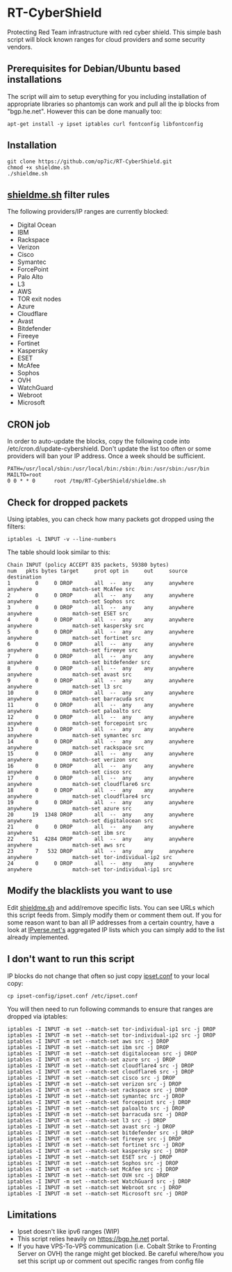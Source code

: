 RT-CyberShield
===============

Protecting Red Team infrastructure with red cyber shield. This simple bash script will block known ranges for cloud providers and some security vendors.

## Prerequisites for Debian/Ubuntu based installations
The script will aim to setup everything for you including installation of appropriate libraries so phantomjs can work and pull all the ip blocks from "bgp.he.net". However this can be done manually too:
 
```
apt-get install -y ipset iptables curl fontconfig libfontconfig
```

## Installation
```
git clone https://github.com/op7ic/RT-CyberShield.git
chmod +x shieldme.sh
./shieldme.sh
```

## [shieldme.sh](shieldme.sh) filter rules

The following providers/IP ranges are currently blocked:

- Digital Ocean
- IBM
- Rackspace
- Verizon
- Cisco
- Symantec
- ForcePoint
- Palo Alto
- L3
- AWS
- TOR exit nodes
- Azure
- Cloudflare
- Avast
- Bitdefender
- Fireeye
- Fortinet
- Kaspersky
- ESET
- McAfee
- Sophos
- OVH
- WatchGuard
- Webroot
- Microsoft

## CRON job

In order to auto-update the blocks, copy the following code into /etc/cron.d/update-cybershield. Don't update the list too often or some providers will ban your IP address. Once a week should be sufficient. 
```
PATH=/usr/local/sbin:/usr/local/bin:/sbin:/bin:/usr/sbin:/usr/bin
MAILTO=root
0 0 * * 0      root /tmp/RT-CyberShield/shieldme.sh
```

## Check for dropped packets
Using iptables, you can check how many packets got dropped using the filters:
```
iptables -L INPUT -v --line-numbers
```

The table should look similar to this: 

```
Chain INPUT (policy ACCEPT 835 packets, 59380 bytes)
num   pkts bytes target     prot opt in     out     source               destination
1        0     0 DROP       all  --  any    any     anywhere             anywhere             match-set McAfee src
2        0     0 DROP       all  --  any    any     anywhere             anywhere             match-set Sophos src
3        0     0 DROP       all  --  any    any     anywhere             anywhere             match-set ESET src
4        0     0 DROP       all  --  any    any     anywhere             anywhere             match-set kaspersky src
5        0     0 DROP       all  --  any    any     anywhere             anywhere             match-set fortinet src
6        0     0 DROP       all  --  any    any     anywhere             anywhere             match-set fireeye src
7        0     0 DROP       all  --  any    any     anywhere             anywhere             match-set bitdefender src
8        0     0 DROP       all  --  any    any     anywhere             anywhere             match-set avast src
9        0     0 DROP       all  --  any    any     anywhere             anywhere             match-set l3 src
10       0     0 DROP       all  --  any    any     anywhere             anywhere             match-set barracuda src
11       0     0 DROP       all  --  any    any     anywhere             anywhere             match-set paloalto src
12       0     0 DROP       all  --  any    any     anywhere             anywhere             match-set forcepoint src
13       0     0 DROP       all  --  any    any     anywhere             anywhere             match-set symantec src
14       0     0 DROP       all  --  any    any     anywhere             anywhere             match-set rackspace src
15       0     0 DROP       all  --  any    any     anywhere             anywhere             match-set verizon src
16       0     0 DROP       all  --  any    any     anywhere             anywhere             match-set cisco src
17       0     0 DROP       all  --  any    any     anywhere             anywhere             match-set cloudflare6 src
18       0     0 DROP       all  --  any    any     anywhere             anywhere             match-set cloudflare4 src
19       0     0 DROP       all  --  any    any     anywhere             anywhere             match-set azure src
20      19  1348 DROP       all  --  any    any     anywhere             anywhere             match-set digitalocean src
21       0     0 DROP       all  --  any    any     anywhere             anywhere             match-set ibm src
22      51  4284 DROP       all  --  any    any     anywhere             anywhere             match-set aws src
23       7   532 DROP       all  --  any    any     anywhere             anywhere             match-set tor-individual-ip2 src
24       0     0 DROP       all  --  any    any     anywhere             anywhere             match-set tor-individual-ip1 src
```

## Modify the blacklists you want to use

Edit [shieldme.sh](shieldme.sh) and add/remove specific lists. You can see URLs which this script feeds from. Simply modify them or comment them out.
If you for some reason want to ban all IP addresses from a certain country, have a look at [IPverse.net's](http://ipverse.net/ipblocks/data/countries/) aggregated IP lists which you can simply add to the list already implemented. 

## I don't want to run this script

IP blocks do not change that often so just copy [ipset.conf](ipset-config/ipset.conf) to your local copy: 
```
cp ipset-config/ipset.conf /etc/ipset.conf
```
You will then need to run following commands to ensure that ranges are dropped via iptables: 
```
iptables -I INPUT -m set --match-set tor-individual-ip1 src -j DROP
iptables -I INPUT -m set --match-set tor-individual-ip2 src -j DROP
iptables -I INPUT -m set --match-set aws src -j DROP
iptables -I INPUT -m set --match-set ibm src -j DROP
iptables -I INPUT -m set --match-set digitalocean src -j DROP
iptables -I INPUT -m set --match-set azure src -j DROP
iptables -I INPUT -m set --match-set cloudflare4 src -j DROP
iptables -I INPUT -m set --match-set cloudflare6 src -j DROP
iptables -I INPUT -m set --match-set cisco src -j DROP
iptables -I INPUT -m set --match-set verizon src -j DROP
iptables -I INPUT -m set --match-set rackspace src -j DROP
iptables -I INPUT -m set --match-set symantec src -j DROP
iptables -I INPUT -m set --match-set forcepoint src -j DROP
iptables -I INPUT -m set --match-set paloalto src -j DROP
iptables -I INPUT -m set --match-set barracuda src -j DROP
iptables -I INPUT -m set --match-set l3 src -j DROP
iptables -I INPUT -m set --match-set avast src -j DROP
iptables -I INPUT -m set --match-set bitdefender src -j DROP
iptables -I INPUT -m set --match-set fireeye src -j DROP
iptables -I INPUT -m set --match-set fortinet src -j DROP
iptables -I INPUT -m set --match-set kaspersky src -j DROP
iptables -I INPUT -m set --match-set ESET src -j DROP
iptables -I INPUT -m set --match-set Sophos src -j DROP
iptables -I INPUT -m set --match-set McAfee src -j DROP
iptables -I INPUT -m set --match-set OVH src -j DROP
iptables -I INPUT -m set --match-set WatchGuard src -j DROP
iptables -I INPUT -m set --match-set Webroot src -j DROP
iptables -I INPUT -m set --match-set Microsoft src -j DROP
```

## Limitations

- Ipset doesn't like ipv6 ranges (WIP)
- This script relies heavily on https://bgp.he.net portal.
- If you have VPS-To-VPS communication (i.e. Cobalt Strike to Fronting Server on OVH) the range might get blocked. Be careful where/how you set this script up or comment out specific ranges from config file